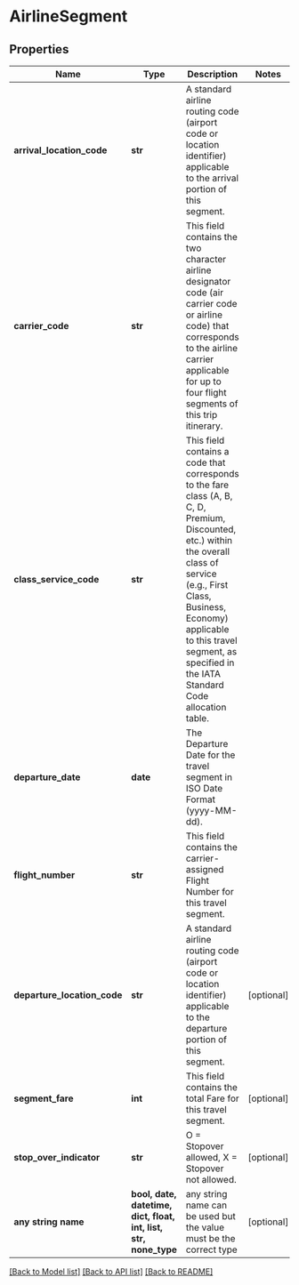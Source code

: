 # AirlineSegment


## Properties
Name | Type | Description | Notes
------------ | ------------- | ------------- | -------------
**arrival_location_code** | **str** | A standard airline routing code (airport code or location identifier) applicable to the arrival portion of this segment.  | 
**carrier_code** | **str** | This field contains the two character airline designator code (air carrier code or airline code) that corresponds to the airline carrier applicable for up to four flight segments of this trip itinerary.  | 
**class_service_code** | **str** | This field contains a code that corresponds to the fare class (A, B, C, D, Premium, Discounted, etc.) within the overall class of service (e.g., First Class, Business, Economy) applicable to this travel segment, as specified in the IATA Standard Code allocation table.  | 
**departure_date** | **date** | The Departure Date for the travel segment in ISO Date Format (yyyy-MM-dd). | 
**flight_number** | **str** | This field contains the carrier-assigned Flight Number for this travel segment. | 
**departure_location_code** | **str** | A standard airline routing code (airport code or location identifier) applicable to the departure portion of this segment.  | [optional] 
**segment_fare** | **int** | This field contains the total Fare for this travel segment. | [optional] 
**stop_over_indicator** | **str** | O &#x3D; Stopover allowed, X &#x3D; Stopover not allowed. | [optional] 
**any string name** | **bool, date, datetime, dict, float, int, list, str, none_type** | any string name can be used but the value must be the correct type | [optional]

[[Back to Model list]](../README.md#documentation-for-models) [[Back to API list]](../README.md#documentation-for-api-endpoints) [[Back to README]](../README.md)


